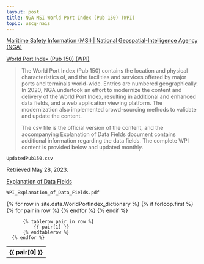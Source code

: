 ```yaml
---
layout: post
title: NGA MSI World Port Index (Pub 150) (WPI)
topic: uscg-nais
---
```


[Maritime Safety Information (MSI) \| National Geospatial-Intelligence Agency (NGA)](https://msi.nga.mil/)

[World Port Index (Pub 150) (WPI)](https://msi.nga.mil/Publications/WPI)

> The World Port Index (Pub 150) contains the location and physical characteristics of, and the facilities and services offered by major ports and terminals world-wide. Entries are numbered geographically. In 2020, NGA undertook an effort to modernize the content and delivery of the World Port Index, resulting in additional and enhanced data fields, and a web application viewing platform. The modernization also implemented crowd-sourcing methods to validate and update the content.
>
> The csv file is the official version of the content, and the accompanying Explanation of Data Fields document contains additional information regarding the data fields. The complete WPI content is provided below and updated monthly.

`UpdatedPub150.csv`

Retrieved May 28, 2023.

[Explanation of Data Fields](https://msi.nga.mil/api/publications/download?key=16920959/SFH00000/WPI_Explanation_of_Data_Fields.pdf&type=view)

`WPI_Explanation_of_Data_Fields.pdf`

<div style="overflow-x:auto;">
  <table>
      {% for row in site.data.WorldPortIndex_dictionary %}
          {% if forloop.first %}
              <tr>
                  {% for pair in row %}
                      <th>
                          {{ pair[0] }}
                      </th>
                  {% endfor %}
              </tr>
          {% endif %}

          {% tablerow pair in row %}
              {{ pair[1] }}
          {% endtablerow %}
      {% endfor %}
  </table>
</div>